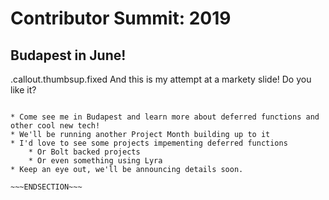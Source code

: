 <!SLIDE[bg=_images/budapest.jpg] center invert nofooter>
# Contributor Summit: 2019
## Budapest in June!

.callout.thumbsup.fixed And this is my attempt at a markety slide! Do you like it?


~~~SECTION:notes~~~

* Come see me in Budapest and learn more about deferred functions and other cool new tech!
* We'll be running another Project Month building up to it
* I'd love to see some projects impementing deferred functions
    * Or Bolt backed projects
    * Or even something using Lyra
* Keep an eye out, we'll be announcing details soon.

~~~ENDSECTION~~~
